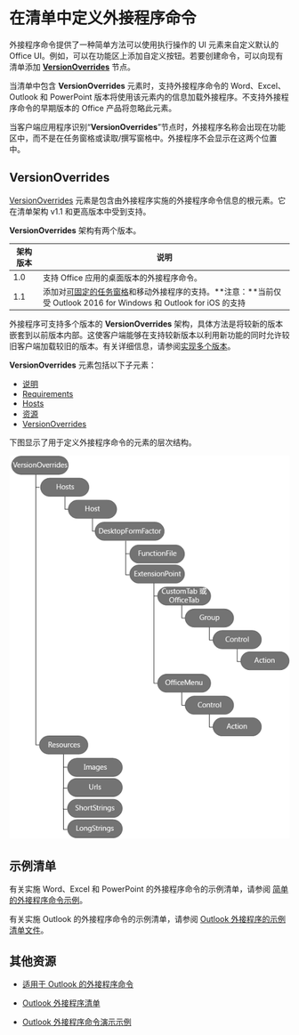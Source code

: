 # <a name="define-add-in-commands-in-your-manifest"></a>在清单中定义外接程序命令

外接程序命令提供了一种简单方法可以使用执行操作的 UI 元素来自定义默认的 Office UI。例如，可以在功能区上添加自定义按钮。若要创建命令，可以向现有清单添加 **[VersionOverrides](../../reference/manifest/versionoverrides.md)** 节点。 

当清单中包含 **VersionOverrides** 元素时，支持外接程序命令的 Word、Excel、Outlook 和 PowerPoint 版本将使用该元素内的信息加载外接程序。不支持外接程序命令的早期版本的 Office 产品将忽略此元素。

当客户端应用程序识别“**VersionOverrides**”节点时，外接程序名称会出现在功能区中，而不是在任务窗格或读取/撰写窗格中。外接程序不会显示在这两个位置中。
 
## <a name="versionoverrides"></a>VersionOverrides

[VersionOverrides](../../reference/manifest/versionoverrides.md) 元素是包含由外接程序实施的外接程序命令信息的根元素。它在清单架构 v1.1 和更高版本中受到支持。

**VersionOverrides** 架构有两个版本。

| 架构版本 | 说明 |
|----------------|-------------|
| 1.0 | 支持 Office 应用的桌面版本的外接程序命令。 | 
| 1.1 | 添加对[可固定的任务窗格](https://docs.microsoft.com/outlook/add-ins/pinnable-taskpane)和移动外接程序的支持。**注意：**当前仅受 Outlook 2016 for Windows 和 Outlook for iOS 的支持 |

外接程序可支持多个版本的 **VersionOverrides** 架构，具体方法是将较新的版本嵌套到以前版本内部。这使客户端能够在支持较新版本以利用新功能的同时允许较旧客户端加载较旧的版本。有关详细信息，请参阅[实现多个版本](../../reference/manifest/versionoverrides.md#implementing-multiple-versions)。

**VersionOverrides** 元素包括以下子元素：

- [说明](../../reference/manifest/description.md)
- [Requirements](../../reference/manifest/requirements.md)
- [Hosts](../../reference/manifest/hosts.md)
- [资源](../../reference/manifest/resources.md)
- [VersionOverrides](../../reference/manifest/versionoverrides.md)

下图显示了用于定义外接程序命令的元素的层次结构。 

![清单中的外接程序命令元素的层次结构](../images/080da303-51c4-4882-b74a-7ba11517c0ad.png)

## <a name="sample-manifests"></a>示例清单

有关实施 Word、Excel 和 PowerPoint 的外接程序命令的示例清单，请参阅 [简单的外接程序命令示例](https://github.com/OfficeDev/Office-Add-in-Commands-Samples/tree/master/Simple)。

有关实施 Outlook 的外接程序命令的示例清单，请参阅 [Outlook 外接程序的示例清单文件](https://github.com/OfficeDev/outlook-add-in-command-demo/blob/master/command-demo-manifest.xml)。

## <a name="additional-resources"></a>其他资源

- [适用于 Outlook 的外接程序命令](https://docs.microsoft.com/outlook/add-ins/add-in-commands-for-outlook)
    
- [Outlook 外接程序清单](https://docs.microsoft.com/outlook/add-ins/manifests)
    
- [Outlook 外接程序命令演示示例](https://github.com/OfficeDev/outlook-add-in-command-demo)
